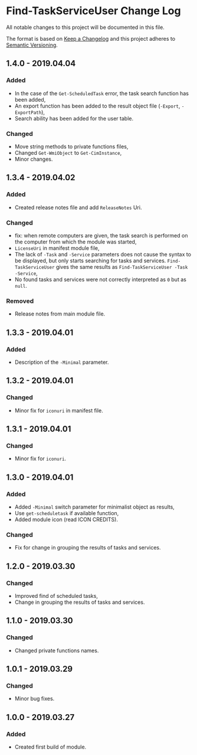 # Find-TaskServiceUser Change Log

All notable changes to this project will be documented in this file.

The format is based on [Keep a Changelog](http://keepachangelog.com/) and this project adheres to [Semantic Versioning](http://semver.org/).

## 1.4.0 - 2019.04.04
### Added
  - In the case of the `Get-ScheduledTask` error, the task search function has been added,
  - An export function has been added to the result object file (`-Export`, `-ExportPath`),
  - Search ability has been added for the user table.
### Changed
  - Move string methods to private functions files,
  - Changed `Get-WmiObject` to `Get-CimInstance`,
  - Minor changes.
## 1.3.4 - 2019.04.02
### Added
  - Created release notes file and add `ReleaseNotes` Uri.
### Changed
  - fix: when remote computers are given, the task search is performed on the computer from which the module was started,
  - `LicenseUri` in manifest module file,
  - The lack of `-Task` and `-Service` parameters does not cause the syntax to be displayed, but only starts searching     for tasks and services. `Find-TaskServiceUser` gives the    same results as `Find-TaskServiceUser -Task -Service`,
  - No found tasks and services were not correctly interpreted as `0` but as `null`.
### Removed
  - Release notes from main module file.
## 1.3.3 - 2019.04.01
### Added
  - Description of the `-Minimal` parameter.
## 1.3.2 - 2019.04.01
### Changed
  - Minor fix for `iconuri` in manifest file.
## 1.3.1 - 2019.04.01
### Changed
  - Minor fix for `iconuri`.
## 1.3.0 - 2019.04.01
### Added
  - Added `-Minimal` switch parameter for minimalist object as results,
  - Use `get-scheduletask` if available function,
  - Added module icon (read ICON CREDITS).
### Changed
  - Fix for change in grouping the results of tasks and services.
## 1.2.0 - 2019.03.30
### Changed
  - Improved find of scheduled tasks,
  - Change in grouping the results of tasks and services. 
## 1.1.0 - 2019.03.30
### Changed
  - Changed private functions names.
## 1.0.1 - 2019.03.29
### Changed
  - Minor bug fixes.
## 1.0.0 - 2019.03.27
### Added
  - Created first build of module.
